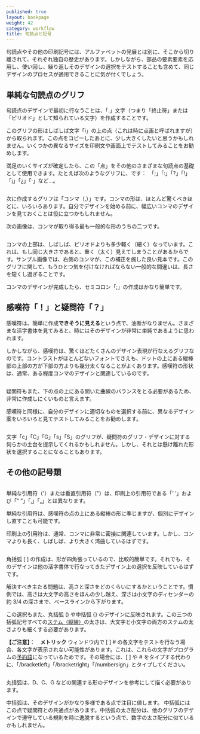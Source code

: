 ```yaml
---
published: true
layout: bookpage
weight: 42
category: workflow
title: 句読点と記号
---
```

句読点やその他の印刷記号には、アルファベットの発展とは別に、そこから切り離されて、それぞれ独自の歴史があります。しかしながら、部品の要素要素を応用し、使い回し、繰り返しそのデザインの選択をテストすることも含めて、同じデザインのプロセスが適用できることに気が付くでしょう。

## 単純な句読点のグリフ

句読点のデザインで最初に行なうことは、「.」文字（つまり「終止符」または「ピリオド」として知られている文字）を作成することです。

このグリフの形はしばしば文字「i」の上の点（これは時に点画と呼ばれますが）から取られます。この点をコピーしたあとに、少し大きくしたいと思うかもしれません。いくつかの異なるサイズを印刷文や画面上でテストしてみることをお勧めします。

満足のいくサイズが確定したら、この「点」をその他のさまざまな句読点の基礎として使用できます。たとえば次のようなグリフに、です：　「;」「:」「?」「!」「¡」「¿」「·」など…。

<img src="../en-US/images/period.png" alt="">

次に作成するグリフは「コンマ（,）」です。コンマの形は、ほとんど驚くべきほどに、いろいろあります。自分でデザインを始める前に、幅広いコンマのデザインを見ておくことは役に立つかもしれません。

次の画像は、コンマが取り得る最も一般的な形のうちの二つです。

<img src="../en-US/images/commas.png" alt="">

コンマの上部は、しばしば、ピリオドよりも多少軽く（細く）なっています。これは、もし同じ大きさであると、重く（太く）見えてしまうことがあるからです。サンプル画像では、右側のコンマが、この補正を施した良い見本です。このグリフに関して、もうひとつ気を付けなければならない一般的な間違いは、長さを短くし過ぎることです。

コンマのデザインが完成したら、セミコロン「;」の作成はかなり簡単です。

## 感嘆符「！」と疑問符「？」

感嘆符は、簡単に作成**できそうに見える**という点で、油断がなりません。さまざまな活字書体を見てみると、時にはそのデザインが非常に単純であるように思われます。

しかしながら、感嘆符は、驚くほどたくさんのデザイン表現が行なえるグリフなのです。コントラストがほとんどないフォントでさえも、ドットの上にある縦棒部の上部の方が下部の方よりも幾分太くなることがよくあります。感嘆符の形状は、通常、ある程度コンマのデザインと関連しているのです。

<img src="../en-US/images/exclam.png" alt="">

疑問符もまた、下の点の上にある開いた曲線のバランスをとる必要があるため、非常に作成しにくいものと言えます。

感嘆符と同様に、自分のデザインに適切なものを選択する前に、異なるデザイン案をいろいろと見てテストしてみることをお勧めします。

<img src="../en-US/images/question%20marks.png" alt="">

文字「c」「C」「G」「s」「S」のグリフが、疑問符のグリフ・デザインに対する何らかの土台を提示してくれるかもしれません。しかし、それとは懸け離れた形状を選択することになることもあります。

## その他の記号類

<img src="../en-US/images/3quotes.png" alt="">

単純な引用符（&apos;）または垂直引用符（&quot;）は、印刷上の引用符である「‘ ’」および「“ ”」「‚」「„」とは異なります。

単純な引用符は、感嘆符の点の上にある縦棒の形に準じますが、個別にデザインし直すことも可能です。

印刷上の引用符は、通常、コンマに非常に密接に関連しています。しかし、コンマよりも長く、しばしば、より大きく湾曲しているはずです。

<img src="../en-US/images/3quotes2.png" alt="">

角括弧 [ ] の作成は、形が四角張っているので、比較的簡単です。それでも、そのデザインは他の活字書体で行なってきたデザイン上の選択を反映しているはずです。

解決すべき主たる問題は、高さと深さをどのくらいにするかということです。慣例では、高さは大文字の高さをほんの少し越え、深さは小文字のディセンダーの約 3/4 の深さまで、ベースラインから下がります。

この選択もまた、丸括弧 () や中括弧 {} のデザインに反映されます。この三つの括弧記号すべての[ステム（縦線）](../ja-JA/Glossary.md#stem-ステム縦線)の太さは、大文字と小文字の両方のステムの太さよりも細くする必要があります。


**【ご注意】**：　**メトリック** ウィンドウ内で [ ] # の各文字をテストを行なう場合、各文字が表示されない可能性があります。これは、これらの文字がプログラムの[予約語](../ja-JA/Glossary.md#reserved-words-予約語)になっているためです。その場合には、[ ] や # をタイプする代わりに、「/bracketleft」「/bracketright」「/numbersign」とタイプしてください。

<img src="../en-US/images/1Brackets1.png" alt="">

丸括弧は、D、C、G などの関連する形のデザインを参考にして描く必要があります。

中括弧は、そのデザインがかなり多様である点で注目に値します。 中括弧にはこの点で疑問符との共通点があります。中括弧の太さ配分は、他のグリフのデザインで遵守している規則を時に逸脱するという点で、数字の太さ配分に似ているかもしれません。